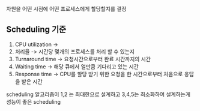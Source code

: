 ---
---

자원을 어떤 시점에 어떤 프로세스에게 할당할지를 결정

## Scheduling 기준
1. CPU utilization ->  
2. 처리율 -> 시간당 몇개의 프로세스를 처리 할 수 있는지
3. Turnaround time -> 요청시간으로부터 완료 시간까지의 시간 
4. Waiting time -> 해당 큐에서 얼만큼 기다리고 있는 시간
5. Response time -> CPU를 할당 받기 위한 요청을 한 시간으로부터 처음으로 응답을 받은 시간 

scheduling 알고리즘이 1,2 는 최대한으로 설계하고 3,4,5는 최소화하여 설계하는게 성능이 좋은 scheduling 